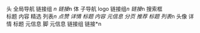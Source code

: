 头
  全局导航
    链接组 *n
       链接*n 
体
    子导航
       logo
       链接组*n
         链接*n
       搜索框  
    标题
    内容
      精选
        列表*n
           点赞
           详情
             标题
             内容
             元信息
        分页
      推荐
        标题
        列表*n
          头像
          详情
            标题
            元信息
脚
    元信息
    链接组
        链接*n
    